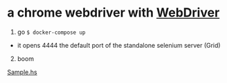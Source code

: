 # a chrome webdriver with [WebDriver](https://hackage.haskell.org/package/webdriver-0.9.0.1)

1. go `$ docker-compose up`
  * it opens 4444 the default port of the standalone selenium server (Grid)

2. boom

[Sample.hs](Sample.hs)
